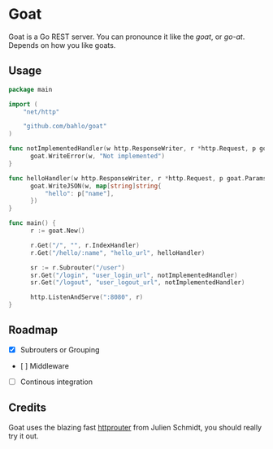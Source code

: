 # Goat

Goat is a Go REST server. You can pronounce it like the _goat_, or
_go-at_. Depends on how you like goats.

## Usage
```go
package main

import (
    "net/http"

    "github.com/bahlo/goat"
)

func notImplementedHandler(w http.ResponseWriter, r *http.Request, p goat.Params) {
      goat.WriteError(w, "Not implemented")
}

func helloHandler(w http.ResponseWriter, r *http.Request, p goat.Params) {
      goat.WriteJSON(w, map[string]string{
          "hello": p["name"],
      })
}

func main() {
      r := goat.New()

      r.Get("/", "", r.IndexHandler)
      r.Get("/hello/:name", "hello_url", helloHandler)

      sr := r.Subrouter("/user")
      sr.Get("/login", "user_login_url", notImplementedHandler)
      sr.Get("/logout", "user_logout_url", notImplementedHandler)

      http.ListenAndServe(":8080", r)
}
```

## Roadmap
* [x] Subrouters or Grouping
* [ ] Middleware
* [ ] Continous integration

## Credits
Goat uses the blazing fast
[httprouter](https://github.com/julienschmidt/httprouter) from Julien Schmidt,
you should really try it out.


